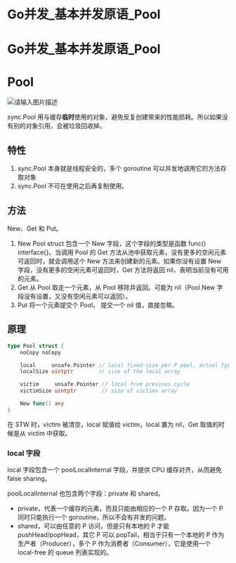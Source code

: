 # Go并发_基本并发原语_Pool


# Go并发_基本并发原语_Pool

# Pool

![请输入图片描述](./images/2024/08/2059974212.jpg)

sync.Pool 用与缓存**临时**使用的对象，避免反复创建带来的性能损耗。所以如果没有别的对象引用，会被垃圾回收掉。

## 特性

1. sync.Pool 本身就是线程安全的，多个 goroutine 可以并发地调用它的方法存取对象
2. sync.Pool 不可在使用之后再复制使用。

## 方法

New、Get 和 Put。

1. New
   Pool struct 包含一个 New 字段，这个字段的类型是函数 func() interface{}。当调用 Pool 的 Get 方法从池中获取元素，没有更多的空闲元素可返回时，就会调用这个 New 方法来创建新的元素。如果你没有设置 New 字段，没有更多的空闲元素可返回时，Get 方法将返回 nil，表明当前没有可用的元素。
2. Get
   从 Pool 取走一个元素，从 Pool 移除并返回。可能为 nil（Pool.New 字段没有设置，又没有空闲元素可以返回）。
3. Put
   将一个元素提交个 Pool， 提交一个 nil 值，直接忽略。

## 原理

```go
type Pool struct {
	noCopy noCopy

	local     unsafe.Pointer // local fixed-size per-P pool, actual type is [P]poolLocal
	localSize uintptr        // size of the local array

	victim     unsafe.Pointer // local from previous cycle
	victimSize uintptr        // size of victims array

	New func() any
}
```

在 STW 时，victim 被清空，local 赋值给 victim，local 置为 nil，Get 取值的时候是从 victim 中获取。

### local 字段

local 字段包含一个 poolLocalInternal 字段，并提供 CPU 缓存对齐，从而避免 false sharing。

poolLocalInternal 也包含两个字段：private 和 shared。

* private，代表一个缓存的元素，而且只能由相应的一个 P 存取。因为一个 P 同时只能执行一个 goroutine，所以不会有并发的问题。
* shared，可以由任意的 P 访问，但是只有本地的 P 才能 pushHead/popHead，其它 P 可以 popTail，相当于只有一个本地的 P 作为生产者（Producer），多个 P 作为消费者（Consumer），它是使用一个 local-free 的 queue 列表实现的。
